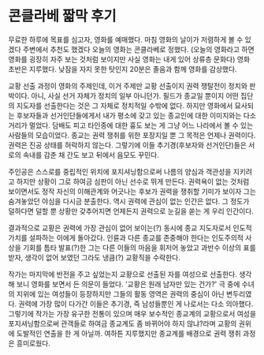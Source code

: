 
# 콘클라베 짧막 후기
무료한 하루에 목표를 심고자, 영화를 예매했다. 마침 영화의 날이가 저렴하게 볼 수 있겠다 주변에서 추천도 했겠다 오늘의 영화는 콘클라베로 정했다. (오늘의 영화라고 하면 영화를 굉장히 자주 보는 것처럼 보이지만 사실 영화는 내게 있어 상류층 문화다) 영화 초반은 지루했다. 낮잠을 자지 못한 탓인지 20분은 졸음과 함께 영화를 감상했다.

교황 선출 과정이 영화의 주제인데, 이거 주제만 교황 선출이지 권력 쟁탈전이 정치와 판박이다. 아니, 사실 선거 자체가 정치의 일부 아니던가. 필드가 종교일 뿐이지 어떤 집단의 지도자를 선출한다는 것은 그 자체로 정치적일 수밖에 없다. 하지만 영화에서 묘사되는 후보자들과 선거인단들에게서 내가 평소에 갖고 있는 종교인에 대한 이미지와는 다소 거리가 멀었다. 담배도 피고 타인종에 대한 흉도 보는 게 그냥 어느 나라에서 볼 수 있는 사람들의 모습이었다. 종교는 권력 쟁취를 위한 포장지일 뿐 그 목적은 언제나 권력이다. 권력은 진공 상태를 허락하지 않는다. 그렇기에 이들 추기경(후보자와 선거인단)들은 서로의 속내를 감춘 채 간도 보고 뒤에서 음모도 꾸민다.

주인공은 스스로를 중립적인 위치에 포지셔닝함으로써 나름의 양심과 객관성을 지키려고 하지만 상황이 그로 하여금 심판이 아닌 선수로 뛰게 만든다. 권력욕이 없는 것처럼 보이면서도 정작 자신의 이해관계와 어긋나는 후보가 권력을 쟁취할 기미가 보이자 그는 숨겨놓았던 야심을 다시금 분출한다. 역시 권력에 관심이 없는 인간은 없다. 그 정도가 덜하다면 덜할 뿐 상황만 갖추어지면 언제든지 권력으로 눈길을 쏟는 게 우리 인간이다.

결과적으로 교황은 권력에 가장 관심이 없어 보이는(?) 동시에 종교 지도자로서 인도적 가치를 설파하는 이에게 돌아갔다. 인륜과 다른 종교를 존중해야 한다는 인도주의적 사상을 기회를 틈타 발표(?)한 그는 다른 이들의 마음을 휘저어 놓았고 과반수 이상의 표를 받자, 생각이 없어 보였던 그라도 냉큼(?) 교황직을 수락한다.

작가는 마지막에 반전을 주고 싶었는지 교황으로 선출된 자를 여성으로 선출한다. 생각해 보니 영화를 보면서 든 의문이 들었다. '교황은 원래 남자만 있는 건가?' 극 중에 수녀의 지위에 있는 여성들이 등장하지만 그들의 활동 영역은 권력의 중심이 아닌 변두리였다. 권력에 가장 많이 다가간 이들은 추기경, 즉 남성들뿐인 게 나로서는 다소 의아했다. 그렇기에 작가는 가장 유구한 전통이 있으며 매우 보수적인 종교계의 교황으로서 여성을 포지셔닝함으로써 관객들로 하여금 종교계도 좀 바뀌어야 하지 않냐?라며 교황의 권위에 도발적인 연출을 한 게 아닐까. 여하튼 지루했지만 종교계를 배경으로 권력 쟁취 과정은 흥미로웠다.